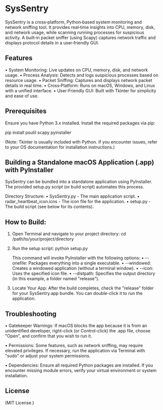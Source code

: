 SysSentry
=========

SysSentry is a cross‑platform, Python‑based system monitoring and network sniffing tool.
It provides real‑time insights into CPU, memory, disk, and network usage, while scanning
running processes for suspicious activity. A built‑in packet sniffer (using Scapy)
captures network traffic and displays protocol details in a user‑friendly GUI.

Features
--------
• System Monitoring: Live updates on CPU, memory, disk, and network usage.
• Process Analysis: Detects and logs suspicious processes based on resource usage.
• Packet Sniffing: Captures and displays network packet details in real time.
• Cross‑Platform: Runs on macOS, Windows, and Linux with a unified interface.
• User‑Friendly GUI: Built with Tkinter for simplicity and ease of use.

Prerequisites
-------------
Ensure you have Python 3.x installed. Install the required packages via pip:

  pip install psutil scapy pyinstaller

(Note: Tkinter is usually included with Python. If you encounter issues, refer to your OS
documentation for installation instructions.)

Building a Standalone macOS Application (.app) with PyInstaller
-----------------------------------------------------------------
SysSentry can be bundled into a standalone application using PyInstaller.
The provided setup.py script (or build script) automates this process.

Directory Structure:
  • SysSentry.py         - The main application script.
  • radar_heartbeat_icon.icns - The icon file for the application.
  • setup.py             - The build script (see below for its contents).

How to Build:
--------------
1. Open Terminal and navigate to your project directory:
     cd /path/to/your/project/directory

2. Run the setup script:
     python setup.py

   This command will invoke PyInstaller with the following options:
     • --onefile: Packages everything into a single executable.
     • --windowed: Creates a windowed application (without a terminal window).
     • --icon: Uses the specified icon file.
     • --distpath: Specifies the output directory (in this example, a folder named "release").

3. Locate Your App:
   After the build completes, check the "release" folder for your SysSentry.app bundle.
   You can double-click it to run the application.

Troubleshooting
---------------
• Gatekeeper Warnings:
  If macOS blocks the app because it is from an unidentified developer, right-click (or
  Control-click) the .app file, choose "Open", and confirm that you wish to run it.

• Permissions:
  Some features, such as network sniffing, may require elevated privileges.
  If necessary, run the application via Terminal with "sudo" or adjust your system permissions.

• Dependencies:
  Ensure all required Python packages are installed. If you encounter missing module errors,
  verify your virtual environment or system installation.

License
-------
(MIT License.)
